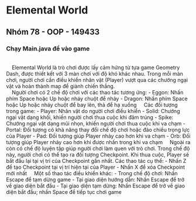 # Elemental World
## Nhóm 78 - OOP - 149433
### Chạy Main.java để vào game
<br/>
&nbsp; &nbsp; Elemental World là trò chơi được lấy cảm hứng từ tựa game Geometry Dash, được thiết kết với 3 màn chơi với độ khó khác nhau. Trong mỗi màn chơi, người chơi cần điều khiển nhân vật (Player) vượt qua các chướng ngại vật và hoàn thành map để giành chiến thắng.
<br/>
&nbsp; &nbsp; Người chơi có 2 chế độ chơi với các thao tác tương ứng:
    - Eggon: Nhấn phím Space hoặc Up hoặc nháy chuột để nhảy
    - Dragon: Nhấn phím Space hoặc Up hoặc nháy chuột để bay lên, thả để hạ xuống 
&nbsp; &nbsp; Các đối tượng trong game:
    - Player: Nhân vật do người chơi điều khiển
    - Solid: Chướng ngại vật dạng khối, khiến người chơi thua cuộc khi đâm trúng
    - Spike: Chướng ngại vật dạng mũi nhọn, khiến người chơi thua cuộc khi va chạm
    - Portal: Đối tượng có khả năng thay đổi chế độ chơi hoặc đảo chiều trọng lực của Player
    - Pad: Đối tượng giúp Player nhảy cao hơn khi va chạm
    - Orb: Đối tượng giúp Player nhảy cao hơn khi được nhấn trong khi va chạm
&nbsp; &nbsp; Ngoài ra còn có chế độ luyện tập giúp người chơi làm quen với trò chơi. Trong chế độ này, người chơi có thể tạo ra đối tượng Checkpoint. Khi thua cuộc, Player sẽ bắt đầu lại tại vị trí của Checkpoint gần nhất. Các thao tác cụ thể:
    - Nhấn Z để tạo Checkpoint tại vị trí hiện tại của Player
    - Nhấn X để xóa Checkpoint mới nhất
&nbsp; &nbsp; Một số thao tác điều khiển khác:
    - Trong chế độ chơi: Nhấn Escape để tạm dừng game
    - Tại giao diện hướng dẫn: Nhấn Escape để trở về giao diện bắt đầu
    - Tại giao diện tạm dừng: Nhấn Escape để trở về giao diện bắt đầu; nhấn Space để tiếp tục chơi game
  
